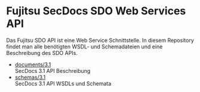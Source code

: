 # Fujitsu SecDocs SDO Web Services API
Das Fujitsu SDO API ist eine Web Service Schnittstelle. In diesem Repository
findet man alle benötigten WSDL- und Schemadateien und eine Beschreibung des
SDO APIs.

- [documents/3.1](https://github.com/fujitsu-dsps/secdocs/tree/main/documents/3.1)  
  SecDocs 3.1 API Beschreibung
- [schemas/3.1](https://github.com/fujitsu-dsps/secdocs/tree/main/schemas/3.1)  
  SecDocs 3.1 API WSDLs und Schemata

